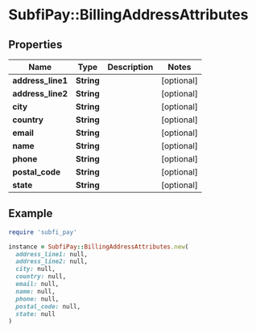 # SubfiPay::BillingAddressAttributes

## Properties

| Name | Type | Description | Notes |
| ---- | ---- | ----------- | ----- |
| **address_line1** | **String** |  | [optional] |
| **address_line2** | **String** |  | [optional] |
| **city** | **String** |  | [optional] |
| **country** | **String** |  | [optional] |
| **email** | **String** |  | [optional] |
| **name** | **String** |  | [optional] |
| **phone** | **String** |  | [optional] |
| **postal_code** | **String** |  | [optional] |
| **state** | **String** |  | [optional] |

## Example

```ruby
require 'subfi_pay'

instance = SubfiPay::BillingAddressAttributes.new(
  address_line1: null,
  address_line2: null,
  city: null,
  country: null,
  email: null,
  name: null,
  phone: null,
  postal_code: null,
  state: null
)
```

